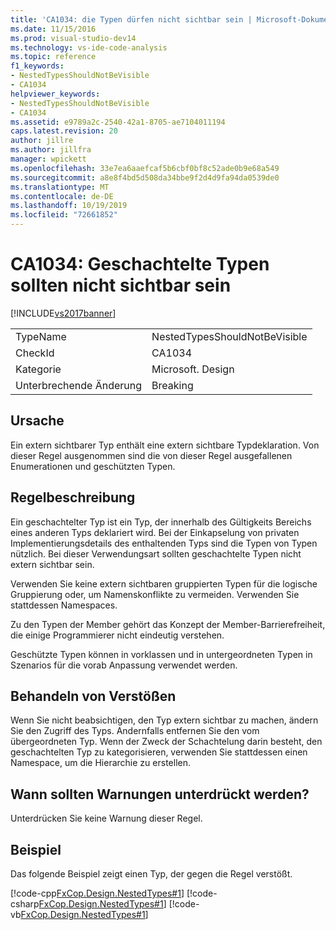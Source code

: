 ```yaml
---
title: 'CA1034: die Typen dürfen nicht sichtbar sein | Microsoft-Dokumentation'
ms.date: 11/15/2016
ms.prod: visual-studio-dev14
ms.technology: vs-ide-code-analysis
ms.topic: reference
f1_keywords:
- NestedTypesShouldNotBeVisible
- CA1034
helpviewer_keywords:
- NestedTypesShouldNotBeVisible
- CA1034
ms.assetid: e9789a2c-2540-42a1-8705-ae7104011194
caps.latest.revision: 20
author: jillre
ms.author: jillfra
manager: wpickett
ms.openlocfilehash: 33e7ea6aaefcaf5b6cbf0bf8c52ade0b9e68a549
ms.sourcegitcommit: a8e8f4bd5d508da34bbe9f2d4d9fa94da0539de0
ms.translationtype: MT
ms.contentlocale: de-DE
ms.lasthandoff: 10/19/2019
ms.locfileid: "72661852"
---
```

# <a name="ca1034-nested-types-should-not-be-visible"></a>CA1034: Geschachtelte Typen sollten nicht sichtbar sein
[!INCLUDE[vs2017banner](../includes/vs2017banner.md)]

|||
|-|-|
|TypeName|NestedTypesShouldNotBeVisible|
|CheckId|CA1034|
|Kategorie|Microsoft. Design|
|Unterbrechende Änderung|Breaking|

## <a name="cause"></a>Ursache
 Ein extern sichtbarer Typ enthält eine extern sichtbare Typdeklaration. Von dieser Regel ausgenommen sind die von dieser Regel ausgefallenen Enumerationen und geschützten Typen.

## <a name="rule-description"></a>Regelbeschreibung
 Ein geschachtelter Typ ist ein Typ, der innerhalb des Gültigkeits Bereichs eines anderen Typs deklariert wird. Bei der Einkapselung von privaten Implementierungsdetails des enthaltenden Typs sind die Typen von Typen nützlich. Bei dieser Verwendungsart sollten geschachtelte Typen nicht extern sichtbar sein.

 Verwenden Sie keine extern sichtbaren gruppierten Typen für die logische Gruppierung oder, um Namenskonflikte zu vermeiden. Verwenden Sie stattdessen Namespaces.

 Zu den Typen der Member gehört das Konzept der Member-Barrierefreiheit, die einige Programmierer nicht eindeutig verstehen.

 Geschützte Typen können in vorklassen und in untergeordneten Typen in Szenarios für die vorab Anpassung verwendet werden.

## <a name="how-to-fix-violations"></a>Behandeln von Verstößen
 Wenn Sie nicht beabsichtigen, den Typ extern sichtbar zu machen, ändern Sie den Zugriff des Typs. Andernfalls entfernen Sie den vom übergeordneten Typ. Wenn der Zweck der Schachtelung darin besteht, den geschachtelten Typ zu kategorisieren, verwenden Sie stattdessen einen Namespace, um die Hierarchie zu erstellen.

## <a name="when-to-suppress-warnings"></a>Wann sollten Warnungen unterdrückt werden?
 Unterdrücken Sie keine Warnung dieser Regel.

## <a name="example"></a>Beispiel
 Das folgende Beispiel zeigt einen Typ, der gegen die Regel verstößt.

 [!code-cpp[FxCop.Design.NestedTypes#1](../snippets/cpp/VS_Snippets_CodeAnalysis/FxCop.Design.NestedTypes/cpp/FxCop.Design.NestedTypes.cpp#1)]
 [!code-csharp[FxCop.Design.NestedTypes#1](../snippets/csharp/VS_Snippets_CodeAnalysis/FxCop.Design.NestedTypes/cs/FxCop.Design.NestedTypes.cs#1)]
 [!code-vb[FxCop.Design.NestedTypes#1](../snippets/visualbasic/VS_Snippets_CodeAnalysis/FxCop.Design.NestedTypes/vb/FxCop.Design.NestedTypes.vb#1)]
